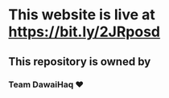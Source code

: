 # This website is live at https://bit.ly/2JRposd

## This repository is owned by 
### Team DawaiHaq ❤
